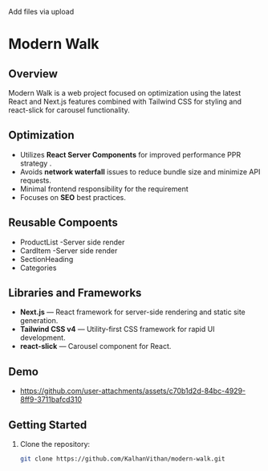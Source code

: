 Add files via upload
# Modern Walk

## Overview
Modern Walk is a web project focused on optimization using the latest React and Next.js features combined with Tailwind CSS for styling and react-slick for carousel functionality.

## Optimization

- Utilizes **React Server Components** for improved performance PPR strategy .
- Avoids **network waterfall** issues to reduce bundle size and minimize API requests.
- Minimal frontend responsibility for the requirement 
- Focuses on **SEO** best practices.

 ## Reusable Compoents 
 - ProductList -Server side render
 - CardItem -Server side render
 - SectionHeading 
 - Categories 

## Libraries and Frameworks

- **Next.js** — React framework for server-side rendering and static site generation.
- **Tailwind CSS v4** — Utility-first CSS framework for rapid UI development.
- **react-slick** — Carousel component for React.

## Demo
- https://github.com/user-attachments/assets/c70b1d2d-84bc-4929-8ff9-3711bafcd310
  
## Getting Started

1. Clone the repository:

   ```bash
   git clone https://github.com/KalhanVithan/modern-walk.git
